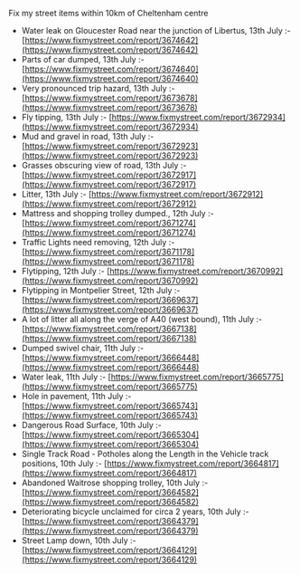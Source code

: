 Fix my street items within 10km of Cheltenham centre

<!-- fix_marker starts -->

- Water leak on Gloucester Road near the junction of Libertus, 13th July :- [https://www.fixmystreet.com/report/3674642](https://www.fixmystreet.com/report/3674642)
- Parts of car dumped, 13th July :- [https://www.fixmystreet.com/report/3674640](https://www.fixmystreet.com/report/3674640)
- Very pronounced trip hazard, 13th July :- [https://www.fixmystreet.com/report/3673678](https://www.fixmystreet.com/report/3673678)
- Fly tipping, 13th July :- [https://www.fixmystreet.com/report/3672934](https://www.fixmystreet.com/report/3672934)
- Mud and gravel in road, 13th July :- [https://www.fixmystreet.com/report/3672923](https://www.fixmystreet.com/report/3672923)
- Grasses obscuring view of road, 13th July :- [https://www.fixmystreet.com/report/3672917](https://www.fixmystreet.com/report/3672917)
- Litter, 13th July :- [https://www.fixmystreet.com/report/3672912](https://www.fixmystreet.com/report/3672912)
- Mattress and shopping trolley dumped., 12th July :- [https://www.fixmystreet.com/report/3671274](https://www.fixmystreet.com/report/3671274)
- Traffic Lights need removing, 12th July :- [https://www.fixmystreet.com/report/3671178](https://www.fixmystreet.com/report/3671178)
- Flytipping, 12th July :- [https://www.fixmystreet.com/report/3670992](https://www.fixmystreet.com/report/3670992)
- Flytipping in Montpelier Street, 12th July :- [https://www.fixmystreet.com/report/3669637](https://www.fixmystreet.com/report/3669637)
- A lot of litter all along the verge of A40 (west bound), 11th July :- [https://www.fixmystreet.com/report/3667138](https://www.fixmystreet.com/report/3667138)
- Dumped swivel chair, 11th July :- [https://www.fixmystreet.com/report/3666448](https://www.fixmystreet.com/report/3666448)
- Water leak, 11th July :- [https://www.fixmystreet.com/report/3665775](https://www.fixmystreet.com/report/3665775)
- Hole in pavement, 11th July :- [https://www.fixmystreet.com/report/3665743](https://www.fixmystreet.com/report/3665743)
- Dangerous Road Surface, 10th July :- [https://www.fixmystreet.com/report/3665304](https://www.fixmystreet.com/report/3665304)
- Single Track Road - Potholes along the Length in the Vehicle track positions, 10th July :- [https://www.fixmystreet.com/report/3664817](https://www.fixmystreet.com/report/3664817)
- Abandoned Waitrose shopping trolley, 10th July :- [https://www.fixmystreet.com/report/3664582](https://www.fixmystreet.com/report/3664582)
- Deteriorating bicycle unclaimed for circa 2 years, 10th July :- [https://www.fixmystreet.com/report/3664379](https://www.fixmystreet.com/report/3664379)
- Street Lamp down, 10th July :- [https://www.fixmystreet.com/report/3664129](https://www.fixmystreet.com/report/3664129)

<!-- fix_marker ends -->